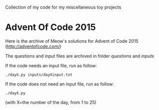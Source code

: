 Collection of my code for my miscellaneous toy projects

# Advent Of Code 2015
Here is the archive of Meow's solutions for Advent of Code 2015 (http://adventofcode.com/) 

The questions and input files are archived in folder *questions* and *inputs*

If the code needs an input file, run as follow:
```
./dayX.py inputs/dayXinput.txt
```

If the code does not need an input file, run as follow:
```
./dayX.py
```

(with X=the number of the day, from 1 to 25)
